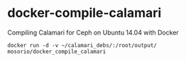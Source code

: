# docker-compile-calamari
Compiling Calamari for Ceph on Ubuntu 14.04 with Docker

    docker run -d -v ~/calamari_debs/:/root/output/ mosorio/docker_compile_calamari